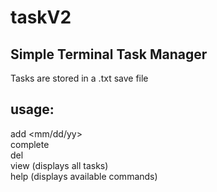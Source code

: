 # taskV2  
Simple Terminal Task Manager  
---  
Tasks are stored in a .txt save file
## usage:  
add <taskname> <mm/dd/yy>  
complete <taskname>  
del <taskname>  
view (displays all tasks)  
help (displays available commands)

